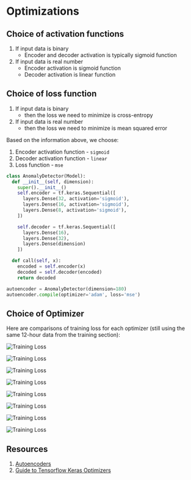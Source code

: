 # Optimizations

## Choice of activation functions
1. If input data is binary
    - Encoder and decoder activation is typically sigmoid function
2. If input data is real number
    - Encoder activation is sigmoid function
    - Decoder activation is linear function

## Choice of loss function
1. If input data is binary
    - then the loss we need to minimize is cross-entropy
2. If input data is real number
    - then the loss we need to minimize is mean squared error

Based on the information above, we choose:
1. Encoder activation function - `sigmoid`
2. Decoder activation function - `linear`
3. Loss function - `mse`

```python
class AnomalyDetector(Model):
  def __init__(self, dimension):
    super().__init__()
    self.encoder = tf.keras.Sequential([
      layers.Dense(32, activation='sigmoid'),
      layers.Dense(16, activation='sigmoid'),
      layers.Dense(8, activation='sigmoid'),
    ])

    self.decoder = tf.keras.Sequential([
      layers.Dense(16),
      layers.Dense(32),
      layers.Dense(dimension)
    ])

  def call(self, x):
    encoded = self.encoder(x)
    decoded = self.decoder(encoded)
    return decoded
```

```python
autoencoder = AnomalyDetector(dimension=180)
autoencoder.compile(optimizer='adam', loss='mse')
```

## Choice of Optimizer
Here are comparisons of training loss for each optimizer (still using the same 12-hour data from the training section):

![Training Loss](./images/adagrad-train-loss.png "Training Loss")

![Training Loss](./images/rmsprop-train-loss.png "Training Loss")

![Training Loss](./images/adadelta-train-loss.png "Training Loss")

![Training Loss](./images/adam-train-loss.png "Training Loss")

![Training Loss](./images/adamax-train-loss.png "Training Loss")

![Training Loss](./images/nadam-train-loss.png "Training Loss")

![Training Loss](./images/ftrl-train-loss.png "Training Loss")

![Training Loss](./images/sgd-train-loss.png "Training Loss")

## Resources
1. [Autoencoders](https://medium.com/@sakeshpusuluri/autoencoders-52c81a6f1ae1)
2. [Guide to Tensorflow Keras Optimizers](https://analyticsindiamag.com/guide-to-tensorflow-keras-optimizers)

